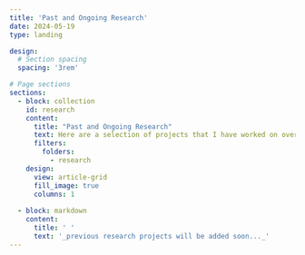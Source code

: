 ```yaml
---
title: 'Past and Ongoing Research'
date: 2024-05-19
type: landing

design:
  # Section spacing
  spacing: '3rem'

# Page sections
sections:
  - block: collection
    id: research
    content:
      title: "Past and Ongoing Research"
      text: Here are a selection of projects that I have worked on over the years.
      filters:
        folders:
          - research
    design:
      view: article-grid
      fill_image: true
      columns: 1
  
  - block: markdown
    content:
      title: ' '
      text: '_previous research projects will be added soon..._'
---
```


